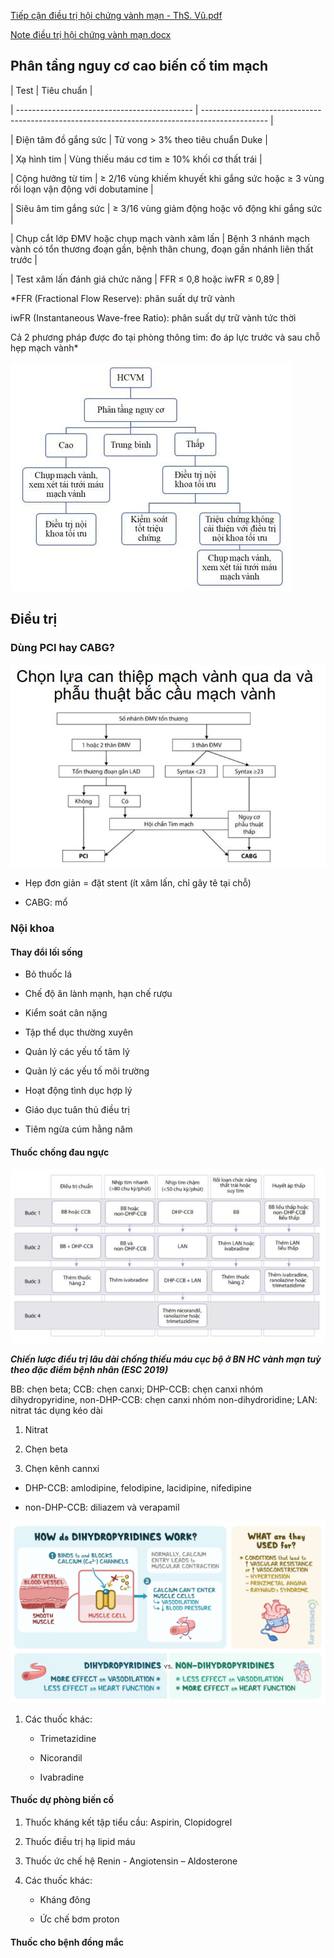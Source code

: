 
  
[Tiếp cận điều trị hội chứng vành mạn - ThS. Vũ.pdf](file:///D:/OneDrive%20-%20UMP/TOT%20NGHIEP/Noi%20tong%20quat/Trai%20TIM%20MACH/100%20Ti%E1%BA%BFp%20c%E1%BA%ADn%20%C4%91i%E1%BB%81u%20tr%E1%BB%8B%20h%E1%BB%99i%20ch%E1%BB%A9ng%20v%C3%A0nh%20m%E1%BA%A1n%20-%20ThS.%20V%C5%A9.pdf)
  
[Note điều trị hội chứng vành mạn.docx](file:///D:/OneDrive%20-%20UMP/TOT%20NGHIEP/Noi%20tong%20quat/Trai%20TIM%20MACH/100%20Note%20%C4%91i%E1%BB%81u%20tr%E1%BB%8B%20h%E1%BB%99i%20ch%E1%BB%A9ng%20v%C3%A0nh%20m%E1%BA%A1n.docx.md)
  

  
## Phân tầng nguy cơ cao biến cố tim mạch
  

  
| Test                                         | Tiêu  chuẩn                                                                                    |
  
| -------------------------------------------- | ---------------------------------------------------------------------------------------------- |
  
| Điện tâm đồ gắng sức                         | Tử vong > 3% theo tiêu chuẩn Duke                                                              |
  
| Xạ hình tim                                  | Vùng thiếu máu cơ tim ≥ 10% khối cơ thất trái                                                  |
  
| Cộng hưởng từ tim                            | ≥ 2/16 vùng khiếm khuyết khi gắng sức hoặc ≥ 3 vùng rối loạn vận động với dobutamine           | 
  
| Siêu âm tim gắng sức                         | ≥ 3/16 vùng giảm động hoặc vô động khi gắng sức                                                |
  
| Chụp cắt lớp ĐMV hoặc chụp mạch vành xâm lấn | Bệnh 3 nhánh mạch vành có tổn thương đoạn gần, bệnh thân chung, đoạn gần nhánh liên thất trước |
  
| Test xâm lấn đánh giá chức năng              | FFR ≤ 0,8 hoặc iwFR ≤ 0,89                                                                     |
  
*FFR (Fractional Flow Reserve): phân suất dự trữ vành
  
iwFR (Instantaneous Wave-free Ratio): phân suất dự trữ vành tức thời
  
Cả 2 phương pháp được đo tại phòng thông tim: đo áp lực trước và sau chỗ hẹp mạch vành*
  

  
![Hội chứng vành mạn-1690340298750.jpeg](./200%20Files/image/image/H%E1%BB%99i%20ch%E1%BB%A9ng%20v%C3%A0nh%20m%E1%BA%A1n-1690340298750.jpeg)
  
## Điều trị
  
### Dùng PCI hay CABG?
  
![Hội chứng vành mạn-1690341255389.jpeg](./200%20Files/image/image/H%E1%BB%99i%20ch%E1%BB%A9ng%20v%C3%A0nh%20m%E1%BA%A1n-1690341255389.jpeg)
  

  
- Hẹp đơn giản = đặt stent (ít xâm lấn, chỉ gây tê tại chỗ)
  
- CABG: mổ 
  

  
### Nội khoa
  
#### Thay đổi lối sống
  
- Bỏ thuốc lá
  
- Chế độ ăn lành mạnh, hạn chế rượu
  
- Kiểm soát cân nặng
  
- Tập thể dục thường xuyên
  
- Quản lý các yếu tố tâm lý
  
- Quản lý các yếu tố môi trường
  
- Hoạt động tình dục hợp lý
  
- Giáo dục tuân thủ điều trị
  
- Tiêm ngừa cúm hằng năm
  
#### Thuốc chống đau ngực
  
![Hội chứng vành mạn-1690341496737.jpeg](./200%20Files/image/image/H%E1%BB%99i%20ch%E1%BB%A9ng%20v%C3%A0nh%20m%E1%BA%A1n-1690341496737.jpeg)
  
***Chiến lược điều trị lâu dài chống thiếu máu cục bộ ở BN HC vành mạn tuỳ theo đặc điểm bệnh nhân (ESC 2019)***
  
BB: chẹn beta; CCB: chẹn canxi; DHP-CCB: chẹn canxi nhóm dihydropyridine, non-DHP-CCB: chẹn canxi nhóm non-dihydroridine; LAN: nitrat tác dụng kéo dài
  
1. Nitrat
  
2. Chẹn beta
  
3. Chẹn kênh cannxi
  
- DHP-CCB: amlodipine, felodipine, lacidipine, nifedipine
  
- non-DHP-CCB: diliazem và verapamil
  

  
![Hội chứng vành mạn-1690376903661.jpeg](./200%20Files/image/image/H%E1%BB%99i%20ch%E1%BB%A9ng%20v%C3%A0nh%20m%E1%BA%A1n-1690376903661.jpeg)
  

  
1. Các thuốc khác:
  
	- Trimetazidine
  
	- Nicorandil
  
	- Ivabradine
  
#### Thuốc dự phòng biến cố
  
1. Thuốc kháng kết tập tiểu cầu: Aspirin, Clopidogrel
  
2. Thuốc điều trị hạ lipid máu  
  
3. Thuốc ức chế hệ Renin - Angiotensin – Aldosterone  
  
4. Các thuốc khác:  
  
	- Kháng đông  
  
	- Ức chế bơm proton
  
#### Thuốc cho bệnh đồng mắc
  
